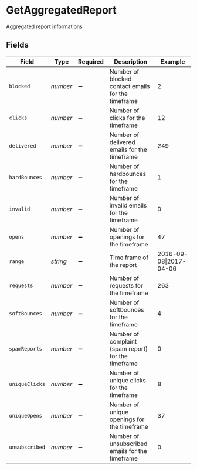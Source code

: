 # GetAggregatedReport

Aggregated report informations


## Fields

| Field                                               | Type                                                | Required                                            | Description                                         | Example                                             |
| --------------------------------------------------- | --------------------------------------------------- | --------------------------------------------------- | --------------------------------------------------- | --------------------------------------------------- |
| `blocked`                                           | *number*                                            | :heavy_minus_sign:                                  | Number of blocked contact emails for the timeframe  | 2                                                   |
| `clicks`                                            | *number*                                            | :heavy_minus_sign:                                  | Number of clicks for the timeframe                  | 12                                                  |
| `delivered`                                         | *number*                                            | :heavy_minus_sign:                                  | Number of delivered emails for the timeframe        | 249                                                 |
| `hardBounces`                                       | *number*                                            | :heavy_minus_sign:                                  | Number of hardbounces for the timeframe             | 1                                                   |
| `invalid`                                           | *number*                                            | :heavy_minus_sign:                                  | Number of invalid emails for the timeframe          | 0                                                   |
| `opens`                                             | *number*                                            | :heavy_minus_sign:                                  | Number of openings for the timeframe                | 47                                                  |
| `range`                                             | *string*                                            | :heavy_minus_sign:                                  | Time frame of the report                            | 2016-09-08\|2017-04-06                              |
| `requests`                                          | *number*                                            | :heavy_minus_sign:                                  | Number of requests for the timeframe                | 263                                                 |
| `softBounces`                                       | *number*                                            | :heavy_minus_sign:                                  | Number of softbounces for the timeframe             | 4                                                   |
| `spamReports`                                       | *number*                                            | :heavy_minus_sign:                                  | Number of complaint (spam report) for the timeframe | 0                                                   |
| `uniqueClicks`                                      | *number*                                            | :heavy_minus_sign:                                  | Number of unique clicks for the timeframe           | 8                                                   |
| `uniqueOpens`                                       | *number*                                            | :heavy_minus_sign:                                  | Number of unique openings for the timeframe         | 37                                                  |
| `unsubscribed`                                      | *number*                                            | :heavy_minus_sign:                                  | Number of unsubscribed emails for the timeframe     | 0                                                   |